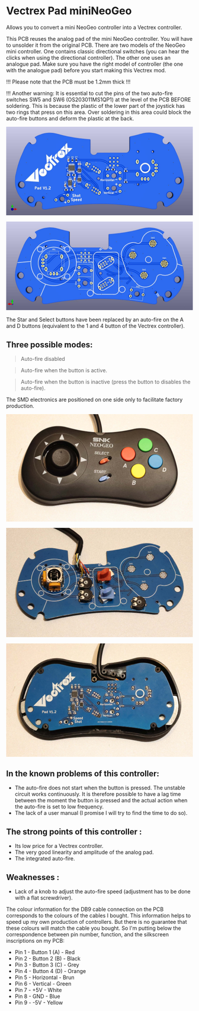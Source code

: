 # Vectrex Pad miniNeoGeo

Allows you to convert a mini NeoGeo controller into a Vectrex controller.

This PCB reuses the analog pad of the mini NeoGeo controller. You will have to unsolder it from the original PCB.
There are two models of the NeoGeo mini controller. One contains classic directional switches (you can hear the clicks when using the directional controller). The other one uses an analogue pad. Make sure you have the right model of controller (the one with the analogue pad) before you start making this Vectrex mod.

!!! Please note that the PCB must be 1.2mm thick !!!

!!! Another warning: It is essential to cut the pins of the two auto-fire switches SW5 and SW6 (OS203011MS1QP1) at the level of the PCB BEFORE soldering. This is because the plastic of the lower part of the joystick has two rings that press on this area. Over soldering in this area could block the auto-fire buttons and deform the plastic at the back.

![PCB Top](https://github.com/Guimli/Vectrex-Pad-miniNeoGeo/raw/main/Images/Vectrex%20Pad%20miniNeoGeo%20Top.jpg)

![PCB Bottom](https://github.com/Guimli/Vectrex-Pad-miniNeoGeo/raw/main/Images/Vectrex%20Pad%20miniNeoGeo%20Bottom.jpg)

The Star and Select buttons have been replaced by an auto-fire on the A and D buttons (equivalent to the 1 and 4 button of the Vectrex controller).

## Three possible modes:

> Auto-fire disabled

> Auto-fire when the button is active.

> Auto-fire when the button is inactive (press the button to disables the auto-fire).

The SMD electronics are positioned on one side only to facilitate factory production.

![Image01](https://github.com/Guimli/Vectrex-Pad-miniNeoGeo/raw/main/Images/Image01.jpg)

![Image02](https://github.com/Guimli/Vectrex-Pad-miniNeoGeo/raw/main/Images/Image02.jpg)

![Image03](https://github.com/Guimli/Vectrex-Pad-miniNeoGeo/raw/main/Images/Image03.jpg)

## In the known problems of this controller:
- The auto-fire does not start when the button is pressed. The unstable circuit works continuously. It is therefore possible to have a lag time between the moment the button is pressed and the actual action when the auto-fire is set to low frequency.
- The lack of a user manual (I promise I will try to find the time to do so).

## The strong points of this controller :
- Its low price for a Vectrex controller.
- The very good linearity and amplitude of the analog pad.
- The integrated auto-fire.

## Weaknesses :
- Lack of a knob to adjust the auto-fire speed (adjustment has to be done with a flat screwdriver).


The colour information for the DB9 cable connection on the PCB corresponds to the colours of the cables I bought. This information helps to speed up my own production of controllers. But there is no guarantee that these colours will match the cable you bought. So I'm putting below the correspondence between pin number, function, and the silkscreen inscriptions on my PCB:
- Pin 1 - Button 1 (A) - Red
- Pin 2 - Button 2 (B) - Black
- Pin 3 - Button 3 (C) - Grey
- Pin 4 - Button 4 (D) - Orange
- Pin 5 - Horizontal   - Brun
- Pin 6 - Vertical     - Green
- Pin 7 - +5V          - White
- Pin 8 - GND          - Blue
- Pin 9 - -5V          - Yellow
